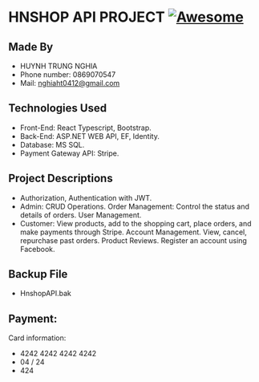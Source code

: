 # HNSHOP API PROJECT [![Awesome](https://awesome.re/badge.svg)](https://awesome.re)

## Made By
- HUYNH TRUNG NGHIA
- Phone number: 0869070547
- Mail: nghiaht0412@gmail.com

## Technologies Used
- Front-End: React Typescript, Bootstrap.
- Back-End: ASP.NET WEB API, EF, Identity.
- Database: MS SQL.
- Payment Gateway API: Stripe.

## Project Descriptions
- Authorization, Authentication with JWT.
- Admin: CRUD Operations. Order Management: Control the status and details
of orders. User Management.
- Customer: View products, add to the shopping cart, place orders, and make
payments through Stripe. Account Management. View, cancel, repurchase past
orders. Product Reviews. Register an account using Facebook.

## Backup File
- HnshopAPI.bak
   
## Payment:
Card information:
- 4242 4242 4242 4242
- 04 / 24
- 424
